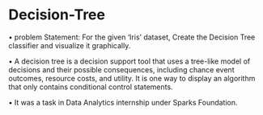 # Decision-Tree
• problem Statement: For the given ‘Iris’ dataset, Create the Decision Tree classifier and visualize it graphically.

• A decision tree is a decision support tool that uses a tree-like model of decisions and their possible consequences, including chance event outcomes, resource costs, and utility. It     is one way to display an algorithm that only contains conditional control statements.

• It was a task in Data Analytics internship under Sparks Foundation.

